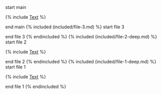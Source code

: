 start main

{% include [Text](included/file-1-deep.md) %}

end main
{% included (included/file-3.md) %}
start file 3

end file 3
{% endincluded %}
{% included (included/file-2-deep.md) %}
start file 2

{% include [Text](file-3.md) %}

end file 2
{% endincluded %}
{% included (included/file-1-deep.md) %}
start file 1

{% include [Text](file-2-deep.md) %}

end file 1
{% endincluded %}